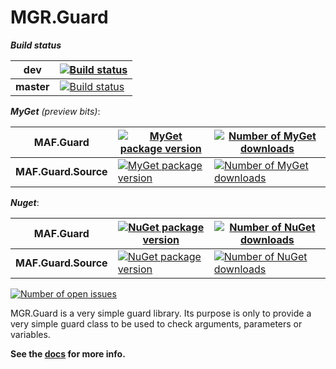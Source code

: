 MGR.Guard
=

***Build status***

| dev | [![Build status][appveyor-dev_img]][appveyor-dev_url] |
|-|-|
| **master** | [![Build status][appveyor-master_img]][appveyor-master_url] |

***MyGet*** *(preview bits)*:

| MAF.Guard | [![MyGet package version][myget-guard_img]][myget-guard_url] | [![Number of MyGet downloads][mygetDownload-guard_img]][mygetDownload-guard_url] |
|-|-|-|
| **MAF.Guard.Source** | [![MyGet package version][myget-guard-source_img]][myget-guard-source_url] | [![Number of MyGet downloads][mygetDownload-guard-source_img]][mygetDownload-guard-source_url] |

***Nuget***:

| MAF.Guard  | [![NuGet package version][nuget-guard_img]][nuget-guard_url] | [![Number of NuGet downloads][nugetDownload-guard_img]][nugetDownload-guard_url] |
|-|-|-|
| **MAF.Guard.Source** | [![NuGet package version][nuget-guard-source_img]][nuget-guard-source_url] | [![Number of NuGet downloads][nugetDownload-guard-source_img]][nugetDownload-guard-source_url] |

[![Number of open issues][githubIssues_img]][githubIssues_url]

MGR.Guard is a very simple guard library.
Its purpose is only to provide a very simple guard class
to be used to check arguments,
parameters or variables.


**See the [docs](/docs/index.md) for more info.**

   [appveyor-dev_url]: https://ci.appveyor.com/project/mgrosperrin/guard
   [appveyor-dev_img]: https://ci.appveyor.com/api/projects/status/l6l396cksltia027/branch/dev?img=true
   [appveyor-master_url]: https://ci.appveyor.com/project/mgrosperrin/guard
   [appveyor-master_img]: https://ci.appveyor.com/api/projects/status/l6l396cksltia027/branch/master?svg=true
   [myget-guard_url]: https://www.myget.org/feed/mgrosperrin/package/nuget/MGR.Guard/
   [myget-guard-source_url]: https://www.myget.org/feed/mgrosperrin/package/nuget/MGR.Guard.Source/
   [myget-guard_img]: https://img.shields.io/myget/mgrosperrin/vpre/MGR.Guard.svg
   [myget-guard-source_img]: https://img.shields.io/myget/mgrosperrin/vpre/MGR.Guard.Source.svg
   [mygetDownload-guard_url]: https://www.myget.org/feed/mgrosperrin/package/nuget/MGR.Guard/
   [mygetDownload-guard-source_url]: https://www.myget.org/feed/mgrosperrin/package/nuget/MGR.Guard.Source/
   [mygetDownload-guard_img]: https://img.shields.io/myget/mgrosperrin/dt/MGR.Guard.svg
   [mygetDownload-guard-source_img]: https://img.shields.io/myget/mgrosperrin/dt/MGR.Guard.Source.svg
   [nuget-guard_url]: https://www.nuget.org/packages/MGR.Guard/
   [nuget-guard-source_url]: https://www.nuget.org/packages/MGR.Guard.Source/
   [nuget-guard_img]: https://img.shields.io/nuget/v/MGR.Guard.svg
   [nuget-guard-source_img]: https://img.shields.io/nuget/v/MGR.Guard.Source.svg
   [nugetDownload-guard_url]: https://www.nuget.org/stats/packages/MGR.Guard?groupby=Version
   [nugetDownload-guard-source_url]: https://www.nuget.org/stats/packages/MGR.Guard.Source?groupby=Version
   [nugetDownload-guard_img]: https://img.shields.io/nuget/dt/MGR.Guard.svg
   [nugetDownload-guard-source_img]: https://img.shields.io/nuget/dt/MGR.Guard.Source.svg
   [githubIssues_url]: https://github.com/mgrosperrin/guard/issues
   [githubIssues_img]: https://img.shields.io/github/issues/mgrosperrin/guard.svg
